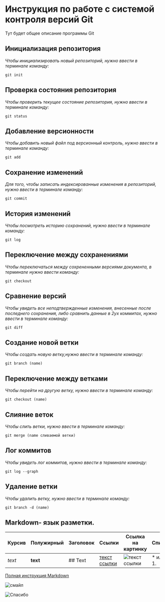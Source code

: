 # Инструкция по работе с системой контроля версий Git

Тут будет общее описание программы Git

## Инициализация репозитория

*Чтобы инициализировать новый репозиторий, нужно ввести в терминале команду:*

    git init

## Проверка состояния репозитория

*Чтобы проверить текущее состояние репозитория, нужно ввести в терминале команду:*

    git status

## Добавление версионности

*Чтобы добавить новый файл под версионный контроль, нужно ввести в терминале команду:*

    git add

## Сохранение изменений

*Для того, чтобы записать индексированные изменения в репозиторий, нужно ввести в терминале команду:*

    git commit

## История изменений

*Чтобы посмотреть историю сохранений, нужно ввести в терминале команду:*

    git log

## Переключение между сохранениями

*Чтобы переключаться между сохрененными версиями документа, в терминале нужно ввести команду:*

    git checkout

## Сравнение версий

*Чтобы увидеть все неподтвержденные изменения, внесенные после последнего сохранения, либо сравнить данные в 2ух коммитах, нужно ввести в терминале команду:*

    git diff

## Создание новой ветки

*Чтобы создать новую ветку,нужно ввести в терминале команду:*

    git branch (name)

## Переключение между ветками

*Чтобы перейти на другую ветку, нужно ввести в терминале команду:*

    git checkout (name)

## Слияние веток

*Чтобы слить ветки, нужно ввести в терминале команду:*

    git merge (name сливаемой ветки)

## Лог коммитов

*Чтобы увидеть лог коммитов, нужно ввести в терминале команду:*

    git log --graph

## Удаление ветки

*Чтобы удалить ветку, нужно ввести в терминале команду:*

    git branch -d (name)

## Markdown- язык разметки.

Курсив | Полужирный | Заголовок | Ссылки | Ссылка на картинку | Список 
------ | ------ | ----- | ----- | ------| -----|
 *text* | **text** | ## Text | [текст ссылки](ссылка) | ![текст ссылки](ссылка) | * или 1.

[Полная инструкция Markdown](https://docs.microsoft.com/ru-ru/contribute/markdown-reference)

![смайл](https://images.wbstatic.net/big/new/6400000/6404646-1.jpg)

![Спасибо](https://encrypted-tbn0.gstatic.com/images?q=tbn:ANd9GcTvP3LOnN5psvFmeHd5lAHFpCTPJUY010r7qg&usqp=CAU)